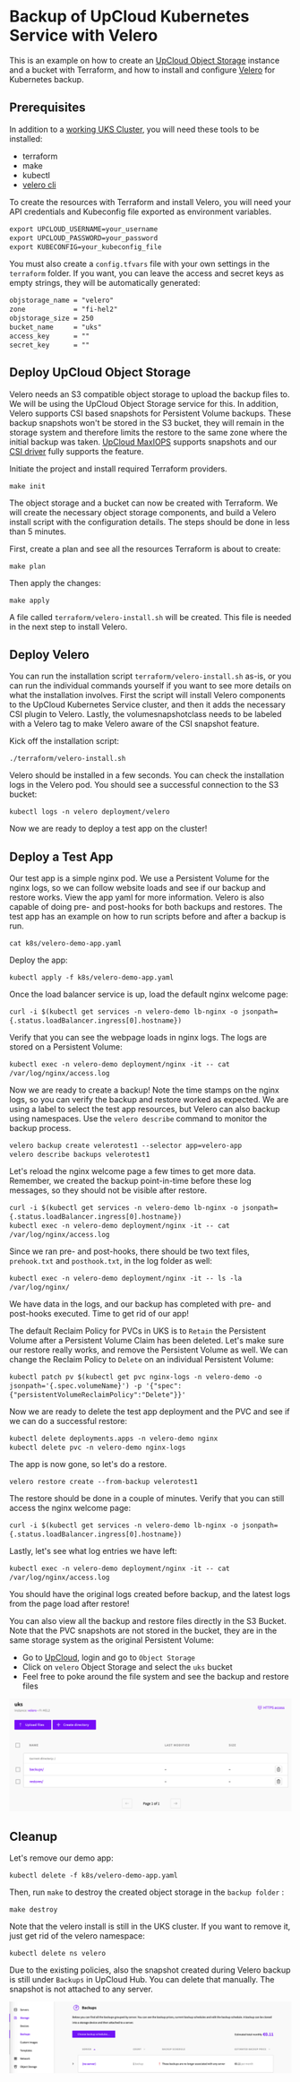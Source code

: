# Backup of UpCloud Kubernetes Service with Velero

This is an example on how to create an [UpCloud Object Storage](https://upcloud.com/products/object-storage) instance and a bucket with Terraform, and how to install and configure [Velero](https://velero.io/) for Kubernetes backup.  

## Prerequisites

In addition to a [working UKS Cluster](https://upcloud.com/products/managed-kubernetes), you will need these tools to be installed:

* terraform
* make
* kubectl
* [velero cli](https://velero.io/docs/main/basic-install/#install-the-cli)

To create the resources with Terraform and install Velero, you will need your API credentials and Kubeconfig file exported as environment variables.

```text
export UPCLOUD_USERNAME=your_username
export UPCLOUD_PASSWORD=your_password
export KUBECONFIG=your_kubeconfig_file
```

You must also create a `config.tfvars` file with your own settings in the `terraform` folder. If you want, you can leave the access and secret keys as empty strings, they will be automatically generated:

```text
objstorage_name = "velero"
zone            = "fi-hel2"
objstorage_size = 250
bucket_name     = "uks"
access_key      = ""
secret_key      = ""
```

## Deploy UpCloud Object Storage

Velero needs an S3 compatible object storage to upload the backup files to. We will be using the UpCloud Object Storage service for this. In addition, Velero supports CSI based snapshots for Persistent Volume backups. These backup snapshots won't be stored in the S3 bucket, they will remain in the storage system and therefore limits the restore to the same zone where the initial backup was taken. [UpCloud MaxIOPS](https://upcloud.com/products/block-storage) supports snapshots and our [CSI driver](https://github.com/UpCloudLtd/upcloud-csi) fully supports the feature.

Initiate the project and install required Terraform providers.

```text
make init
```

The object storage and a bucket can now be created with Terraform. We will create the necessary object storage components, and build a Velero install script with the configuration details. The steps should be done in less than 5 minutes.

First, create a plan and see all the resources Terraform is about to create:

```text
make plan
```

Then apply the changes:

```text
make apply
```

A file called `terraform/velero-install.sh` will be created. This file is needed in the next step to install Velero.

## Deploy Velero

You can run the installation script `terraform/velero-install.sh` as-is, or you can run the individual commands yourself if you want to see more details on what the installation involves. First the script will install Velero components to the UpCloud Kubernetes Service cluster, and then it adds the necessary CSI plugin to Velero. Lastly, the volumesnapshotclass needs to be labeled with a Velero tag to make Velero aware of the CSI snapshot feature.

Kick off the installation script:

```text
./terraform/velero-install.sh
```

Velero should be installed in a few seconds. You can check the installation logs in the Velero pod. You should see a successful connection to the S3 bucket:

```text
kubectl logs -n velero deployment/velero
```

Now we are ready to deploy a test app on the cluster!

## Deploy a Test App

Our test app is a simple nginx pod. We use a Persistent Volume for the nginx logs, so we can follow website loads and see if our backup and restore works. View the app yaml for more information. Velero is also capable of doing pre- and post-hooks for both backups and restores. The test app has an example on how to run scripts before and after a backup is run.

```text
cat k8s/velero-demo-app.yaml
```

Deploy the app:

```text
kubectl apply -f k8s/velero-demo-app.yaml
```

Once the load balancer service is up, load the default nginx welcome page:

```text
curl -i $(kubectl get services -n velero-demo lb-nginx -o jsonpath={.status.loadBalancer.ingress[0].hostname})
```

Verify that you can see the webpage loads in nginx logs. The logs are stored on a Persistent Volume:

```text
kubectl exec -n velero-demo deployment/nginx -it -- cat /var/log/nginx/access.log
```

Now we are ready to create a backup! Note the time stamps on the nginx logs, so you can verify the backup and restore worked as expected. We are using a label to select the test app resources, but Velero can also backup using namespaces. Use the `velero describe` command to monitor the backup process.

```text
velero backup create velerotest1 --selector app=velero-app
velero describe backups velerotest1 
```

Let's reload the nginx welcome page a few times to get more data. Remember, we created the backup point-in-time before these log messages, so they should not be visible after restore.

```text
curl -i $(kubectl get services -n velero-demo lb-nginx -o jsonpath={.status.loadBalancer.ingress[0].hostname})
kubectl exec -n velero-demo deployment/nginx -it -- cat /var/log/nginx/access.log
```

Since we ran pre- and post-hooks, there should be two text files, `prehook.txt` and `posthook.txt`, in the log folder as well:

```text
kubectl exec -n velero-demo deployment/nginx -it -- ls -la /var/log/nginx/
```

We have data in the logs, and our backup has completed with pre- and post-hooks executed. Time to get rid of our app!

The default Reclaim Policy for PVCs in UKS is to `Retain` the Persistent Volume after a Persistent Volume Claim has been deleted. Let's make sure our restore really works, and remove the Persistent Volume as well. We can change the Reclaim Policy to `Delete` on an individual Persistent Volume:

```text
kubectl patch pv $(kubectl get pvc nginx-logs -n velero-demo -o jsonpath='{.spec.volumeName}') -p '{"spec":{"persistentVolumeReclaimPolicy":"Delete"}}'
```

Now we are ready to delete the test app deployment and the PVC and see if we can do a successful restore:

```text
kubectl delete deployments.apps -n velero-demo nginx
kubectl delete pvc -n velero-demo nginx-logs
```

The app is now gone, so let's do a restore.

```text
velero restore create --from-backup velerotest1
```

The restore should be done in a couple of minutes. Verify that you can still access the nginx welcome page:

```text
curl -i $(kubectl get services -n velero-demo lb-nginx -o jsonpath={.status.loadBalancer.ingress[0].hostname})
```

Lastly, let's see what log entries we have left:

```text
kubectl exec -n velero-demo deployment/nginx -it -- cat /var/log/nginx/access.log
```

You should have the original logs created before backup, and the latest logs from the page load after restore!

You can also view all the backup and restore files directly in the S3 Bucket. Note that the PVC snapshots are not stored in the bucket, they are in the same storage system as the original Persistent Volume:

* Go to [UpCloud](https://upcloud.com), login and go to `Object Storage`
* Click on `velero` Object Storage and select the `uks` bucket
* Feel free to poke around the file system and see the backup and restore files

![Velero Bucket](images/velero-bucket.png)

## Cleanup

Let's remove our demo app:

```text
kubectl delete -f k8s/velero-demo-app.yaml
```

Then, run `make` to destroy the created object storage in the `backup folder` :

```text
make destroy
```

Note that the velero install is still in the UKS cluster. If you want to remove it, just get rid of the velero namespace:

```text
kubectl delete ns velero
```

Due to the existing policies, also the snapshot created during Velero backup is still under `Backups` in UpCloud Hub. You can delete that manually. The snapshot is not attached to any server.

![Backups](images/upcloud-backups.png)

